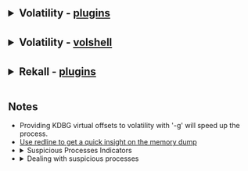 <details>
   <summary style="font-size:1.5em;margin-top:0.83em;margin-bottom:0.83em;margin-left:0;margin-right:0;font-weight:bold;">
         Volatility - <a href="https://github.com/volatilityfoundation/volatility/wiki/Command-Reference">plugins</a>
   </summary>
   <ul>
      <li>
         <details>
            <summary>Process Listing</summary>
            <ul>
               <li><a href="https://github.com/volatilityfoundation/volatility/wiki/Command-Reference#pslist">pslist - walks the doubly-linked list pointed to by PsActiveProcessHead</a></li>
               <li><a href="https://github.com/volatilityfoundation/volatility/wiki/Command-Reference#pstree">pstree - print process tress</a></li>
               <li><a href="https://github.com/volatilityfoundation/volatility/wiki/Command-Reference#psscan">psscan - enumerate processes using pool tag scanning</a></li>
               <li><a href="https://github.com/volatilityfoundation/volatility/wiki/Command-Reference#psdispscan">psdispscan - enumerates processes by scanning for DISPATCHER_HEADER</a></li>
               <li><a href="https://github.com/volatilityfoundation/volatility/wiki/Command-Reference-Mal#psxview">psxview - Detect hidden processes</a></li>
            </ul>
         </details>
      </li>
      <li>
         <details>
            <summary><a href="https://github.com/volatilityfoundation/volatility/wiki/Command-Reference#handles">handles - display open handles in a process</a></summary>
            <ul>
               <li>
                  Important Parameters
                  <ul>
                     <li>-p: <code>pids, comma separated)</code></li>
                     <li>-P: <code>use physical offsets)</code></li>
                     <li>-t: <code>types, comma separated)</code></li>
                     <li>-s: <code>suppress results that are "less meaningful"</code></li>
                  </ul>
               </li>
               <li>
                  Investigative Notes
                  <ul>
                     <li>May help discover unknown relationships between processes via common use of identical handles</li>
                     <li>For most investigations, -s should be used as a default</li>
                  </ul>
               </li>
            </ul>
         </details>
      </li>
      <li>
         <details>
            <summary><a href="https://github.com/volatilityfoundation/volatility/wiki/Command-Reference#enumfunc">enumfunc - enumerates imported and exported functions</a></summary>
            <ul>
               <li>
                  Important Parameters
                  <ul>
                     <li>-s <code>Scan for objects</code></li>
                     <li>-P <code>Show only process imports/exports</code></li>
                     <li>-K <code>Show only kernel imports/exports</code></li>
                     <li>-I <code>Show only imports</code></li>
                     <li>-E <code>Show only exports</code></li>
                  </ul>
               </li>
               <li>
                  Investigative Notes
                  <ul>
                     <li>Primarily useful for malware analysts</li>
                     <li>Can be used for preliminary capability analysis</li>
                  </ul>
               </li>
            </ul>
         </details>
      </li>
      <li>
         <details>
            <summary><a href="https://github.com/volatilityfoundation/volatility/wiki/Command-Reference#dlllist">dlllist - display a process's loaded DLLs</a></summary>
            <ul>
               <li>
                  Important Parameters
                  <ul>
                     <li>-p <code>pids, comma separated></code></li>
                  </ul>
               </li>
               <li>
                  Investigative Notes
                  <ul>
                     <li>The DLLs loaded into a process can be used to infer functionality</li>
                     <li>Networking DLLs in processes that don't normally use networking may indicate code injection</li>
                  </ul>
               </li>
            </ul>
         </details>
      </li>
      <li>
         <details>
            <summary><a href="https://icegrave0391.github.io/2020/03/09/memfor-7/#gt-Virtual-Address-Descriptors">VADs Exploration</a></summary>
            <ul>
               <li><a href="https://github.com/volatilityfoundation/volatility/wiki/Command-Reference#vadwalk">vadwalk - Display all VADs in list form</a></li>
               <li><a href="https://github.com/volatilityfoundation/volatility/wiki/Command-Reference#vadtree">vadtree - Display all VADs in tree form</a></li>
               <li><a href="https://github.com/volatilityfoundation/volatility/wiki/Command-Reference#vadlist">vadlist - List short details for each VAD</a></li>
               <li><a href="https://github.com/volatilityfoundation/volatility/wiki/Command-Reference#vadinfo">vadinfo - Display detailed VAD information</a></li>
               <li><a href="https://github.com/volatilityfoundation/volatility/wiki/Command-Reference#vaddump">vaddump - Copy frames from VADs to the disk</a></li>
            </ul>
         </details>
      </li>
      <li><a href="https://github.com/volatilityfoundation/volatility/wiki/Command-Reference#procdump">procdump - dump process executable</a></li>
      <li><a href="https://github.com/volatilityfoundation/volatility/wiki/Command-Reference#verinfo">impfuzzy - comparing the impfuzzy and imphash</a></li>
   </ul>
</details>
<details>
   <summary style="font-size:1.5em;margin-top:0.83em;margin-bottom:0.83em;margin-left:0;margin-right:0;font-weight:bold;">
         Volatility - <a href="https://github.com/volatilityfoundation/volatility/wiki/Command-Reference#volshell">volshell</a>
   </summary>
   <ul>
      <li>
         <details>
            <summary>Explore Processes</summary>
            <ul>
               <li>ps() -&gt; <code>List processes</code></li>
               <li>cc(pid=4) -&gt; <code>Change to another process</code></li>
            </ul>
         </details>
      </li>
      <li>
         <details>
            <summary>EPROCESS structure analysis</summary>
            <ul>
               <li>dt(proc()) -&gt; <code>list current process EPROCESS structure</code></li>
               <li>dt(&quot;<a href="https://web.archive.org/web/20210302232116/https://www.geoffchappell.com/studies/windows/km/ntoskrnl/inc/ntos/ps/eprocess/index.htm">_EPROCESS</a>&quot;, virtualadderss, space=addrspace) -&gt; <code>Expand the EPROCEES structure using virtual address</code></li>
               <li>dt(&quot;<a href="https://web.archive.org/web/20210302232116/https://www.geoffchappell.com/studies/windows/km/ntoskrnl/inc/ntos/ps/eprocess/index.htm">_EPROCESS</a>&quot;, physicaladderss, space=addrspace) -&gt; <code>Expand the EPROCEES structure using physical address</code></li>
            </ul>
         </details>
      </li>
      <li>
         <details>
            <summary>PEB structure analysis</summary>
            <ul>
               <li>dt(proc().Peb) -&gt; <code>list current process PEB structure</code></li>
               <li>dt(&quot;<a href="https://web.archive.org/web/20211009172637/https://www.geoffchappell.com/studies/windows/km/ntoskrnl/inc/api/pebteb/peb/index.htm">_PEB</a>&quot;, virtualadderss, space=addrspace) -&gt; <code>Expand the PEB structure using virtual address</code></li>
               <li>dt(&quot;<a href="https://web.archive.org/web/20211009172637/https://www.geoffchappell.com/studies/windows/km/ntoskrnl/inc/api/pebteb/peb/index.htm">_PEB</a>&quot;, physicaladderss, space=addrspace) -&gt; <code>Expand the PEB structure using physical address</code></li>
               <li>
                  <details>
                     <summary>Important info in PEB structure</summary>
                     <ul>
                        <li>BeingDebugged -&gt; <code>some malicious programs set up a process and then connect a &quot;debugger&quot; to it</code></li>
                        <li>OSMajorVersion &amp; OSMinorVersion -&gt; <code>correspond to the host operating system</code></li>
                        <li>OSBuildNumber</li>
                        <li>OSCSDVersion -&gt; <code>the service pack number multiplied by 0x100</code></li>
                        <li><a href="https://www.nirsoft.net/kernel_struct/vista/RTL_USER_PROCESS_PARAMETERS.html">ProcessParameters</a> -&gt; <code>The pointer is to the process parameters.</code></li>
                        <li><a href="https://www.nirsoft.net/kernel_struct/vista/PEB_LDR_DATA.html">Ldr </a>-> <code>Contains information about the loaded modules for the process.</code></li>
                     </ul>
                  </details>
               </li>
            </ul>
         </details>
      </li>
   </ul>
</details>
<details>
   <summary style="font-size:1.5em;margin-top:0.83em;margin-bottom:0.83em;margin-left:0;margin-right:0;font-weight:bold;">
         Rekall - <a href="https://rekall.readthedocs.io/en/latest/plugins.html" rel="nofollow">plugins</a>
   </summary>
   <ul>
      <li>
         <details>
            <summary>Process Listing</summary>
            <ul>
               <li><a href="https://rekall.readthedocs.io/en/latest/plugins.html#pslist-winpslist">pslist - list processes using all methods by default.</a></li>
               <li><a href="https://rekall.readthedocs.io/en/latest/plugins.html#pstree-linpstree">pstree - walk the task_struct.children and task_struct.sibling members to print process tress.</a></li>
               <li><a href="https://rekall.readthedocs.io/en/latest/pluins.html#psscan-psscan">psscan - Scan Physical memory for \_EPROCESS pool allocations.</a></li>
               <li><a href="https://rekall.readthedocs.io/en/latest/plugins.html#psxview-windowspsxview">psxview - Find hidden processes with various process listings</a></li>
            </ul>
         </details>
      </li>
      <li><a href="https://rekall.readthedocs.io/en/latest/plugins.html#handles-handles">handles - print list of open handles to each process</a></li>
      <li><a href="https://rekall.readthedocs.io/en/latest/plugins.html#dlllist-windlllist">dlllist - display a process's loaded DLLs</a></li>
      <li><a href="https://rekall.readthedocs.io/en/latest/plugins.html#procdump-procexedump">procdump - dump process executables</a></li>
      <li><a href="https://rekall.readthedocs.io/en/latest/plugins.html#vad-vad">vad - dump of the VAD.</a></li>
   </ul>
</details>
<h2>
   Notes
</h2>
<ul>
   <li>Providing KDBG virtual offsets to volatility with '-g' will speed up the process.</li>
   <li><a href="https://www.fireeye.com/content/dam/fireeye-www/services/freeware/ug-redline.pdf">Use redline to get a quick insight on the memory dump</a></li>
   <li>
      <details>
         <summary>Suspicious Processes Indicators</summary>
         <ul>
            <li>Check parent/child relationships <code>Processes run by users -> Have Explorer as an ancestor & Processes run by SYSTEM -> Have system as an ancestor</code></li>
            <li>Look for irrelvant imports <code>network apis used by notepad process</code></li>
            <li>Valid Program Names: <code>Programmers choose human readable names. Lookout for random series of characters.</code></li>
            <li>Ending in .exe: <code>Legitimate programs have a valid extension. Malware often leaves a blank extension.</code></li>
            <li>More than one or two characters in the filename: <code>Legitimate programs have a name, not just an ID number.</code></li>
            <li>Spelling mistakes: <code>Malware authors may not be native English speakers.</code></li>
            <li>Correct file locations: <code>Finding an executable starting from any uncommon directory is a sign of trouble.</code></li>
            <li>Valid command line arguments: <code>Processes are often launched with specific parameters.</code></li>
            <li><a href="https://digitalforensicsurvivalpodcast.com/2019/04/14/dfsp-165-windoes-core-processes/">Check Process Singletons: <code>Some processes should never have more than one copy in process list</code></a></li>
            <li>Use impfuzzy to compare Import Table hash with known variants</li>
         </ul>
      </details>
   </li>
   <li>
      <details>
         <summary>Dealing with suspicious processes</summary>
         <ul>
            <li>Dump process executables</li>
            <li>Use strings to look for Indicators of Packing and Persistence</li>
            <li>Submit executables to online services as VirusTotal</li>
            <li>Check opened handles for this process</li>
         </ul>
      </details>
   </li>
</ul>
